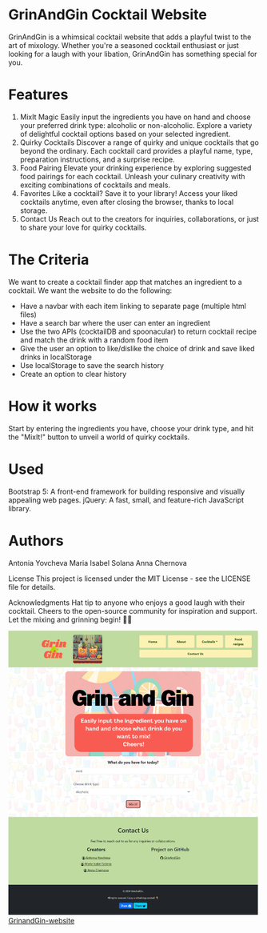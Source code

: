 # GrinAndGin Cocktail Website
GrinAndGin is a whimsical cocktail website that adds a playful twist to the art of mixology. Whether you're a seasoned cocktail enthusiast or just looking for a laugh with your libation, GrinAndGin has something special for you.

# Features
1. MixIt Magic
Easily input the ingredients you have on hand and choose your preferred drink type: alcoholic or non-alcoholic.
Explore a variety of delightful cocktail options based on your selected ingredient.
2. Quirky Cocktails
Discover a range of quirky and unique cocktails that go beyond the ordinary.
Each cocktail card provides a playful name, type, preparation instructions, and a surprise recipe.
3. Food Pairing
Elevate your drinking experience by exploring suggested food pairings for each cocktail.
Unleash your culinary creativity with exciting combinations of cocktails and meals.
4. Favorites
Like a cocktail? Save it to your library!
Access your liked cocktails anytime, even after closing the browser, thanks to local storage.
5. Contact Us
Reach out to the creators for inquiries, collaborations, or just to share your love for quirky cocktails.

# The Criteria
We want to create a cocktail finder app that matches an ingredient to a cocktail.
We want the website to do the following:
-	Have a navbar with each item linking to separate page (multiple html files)
-	Have a search bar where the user can enter an ingredient
-	Use the two APIs (cocktailDB and spoonacular) to return cocktail recipe and match the drink with a random food item
-	Give the user an option to like/dislike the choice of drink and save liked drinks in localStorage
-	Use localStorage to save the search history
-	Create an option to clear history

# How it works
Start by entering the ingredients you have, choose your drink type, and hit the "MixIt!" button to unveil a world of quirky cocktails.

# Used
Bootstrap 5: A front-end framework for building responsive and visually appealing web pages.
jQuery: A fast, small, and feature-rich JavaScript library.

# Authors
Antonia Yovcheva
Maria Isabel Solana
Anna Chernova


License
This project is licensed under the MIT License - see the LICENSE file for details.

Acknowledgments
Hat tip to anyone who enjoys a good laugh with their cocktail.
Cheers to the open-source community for inspiration and support.
Let the mixing and grinning begin! 🍹✨

![screenshot](./Images/screencapture-full-page.png)
[GrinandGin-website](https://anna702.github.io/GrinAndGin/)


